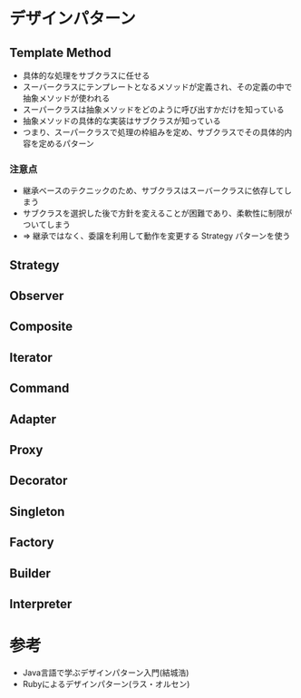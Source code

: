 # デザインパターン

## Template Method
- 具体的な処理をサブクラスに任せる
- スーバークラスにテンプレートとなるメソッドが定義され、その定義の中で抽象メソッドが使われる
- スーパークラスは抽象メソッドをどのように呼び出すかだけを知っている
- 抽象メソッドの具体的な実装はサブクラスが知っている
- つまり、スーパークラスで処理の枠組みを定め、サブクラスでその具体的内容を定めるパターン

### 注意点
- 継承ベースのテクニックのため、サブクラスはスーバークラスに依存してしまう
- サブクラスを選択した後で方針を変えることが困難であり、柔軟性に制限がついてしまう
- => 継承ではなく、委譲を利用して動作を変更する Strategy パターンを使う

## Strategy
## Observer
## Composite
## Iterator
## Command
## Adapter
## Proxy
## Decorator
## Singleton
## Factory
## Builder
## Interpreter

# 参考
- Java言語で学ぶデザインパターン入門(結城浩)
- Rubyによるデザインパターン(ラス・オルセン)
